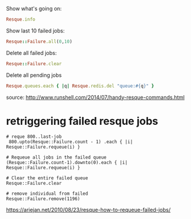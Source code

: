 

Show what's going on:

```ruby
Resque.info
```

Show last 10 failed jobs:

```ruby
Resque::Failure.all(0,10)
```

Delete all failed jobs:

```ruby
Resque::Failure.clear
```

Delete all pending jobs

```ruby
Resque.queues.each { |q| Resque.redis.del "queue:#{q}" }
```

source: http://www.runshell.com/2014/07/handy-resque-commands.html


# retriggering failed resque jobs

```
# reque 800..last-job
 800.upto(Resque::Failure.count - 1) .each { |i| Resque::Failure.requeue(i) }

# Requeue all jobs in the failed queue
(Resque::Failure.count-1).downto(0).each { |i|
Resque::Failure.requeue(i) }

# Clear the entire failed queue
Resque::Failure.clear

# remove individual from failed
Resque::Failure.remove(1196)

```

https://ariejan.net/2010/08/23/resque-how-to-requeue-failed-jobs/

